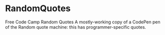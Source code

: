 # RandomQuotes
Free Code Camp Random Quotes
A mostly-working copy of a CodePen pen of the Random quote machine: this has programmer-specific quotes.
